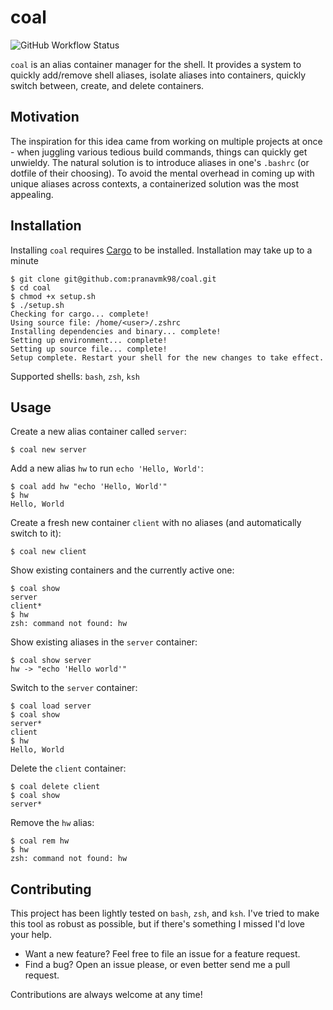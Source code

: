 # coal

![GitHub Workflow Status](https://img.shields.io/github/workflow/status/pranavmk98/coal/Rust)

`coal` is an alias container manager for the shell. It provides a system to quickly add/remove shell aliases, isolate aliases into containers, quickly switch between, create, and delete containers.


## Motivation

The inspiration for this idea came from working on multiple projects at once - when juggling various tedious build commands, things can quickly get unwieldy. The natural solution is to introduce aliases in one's `.bashrc` (or dotfile of their choosing). To avoid the mental overhead in coming up with unique aliases across contexts, a containerized solution was the most appealing.

## Installation

Installing `coal` requires [Cargo](https://crates.io/) to be installed. Installation may take up to a minute

```
$ git clone git@github.com:pranavmk98/coal.git
$ cd coal
$ chmod +x setup.sh
$ ./setup.sh
Checking for cargo... complete!
Using source file: /home/<user>/.zshrc
Installing dependencies and binary... complete!
Setting up environment... complete!
Setting up source file... complete!
Setup complete. Restart your shell for the new changes to take effect.
```

Supported shells: `bash`, `zsh`, `ksh`

## Usage

Create a new alias container called `server`:
```
$ coal new server
```

Add a new alias `hw` to run `echo 'Hello, World'`:
```
$ coal add hw "echo 'Hello, World'"
$ hw
Hello, World
```

Create a fresh new container `client` with no aliases (and automatically switch to it):
```
$ coal new client
```

Show existing containers and the currently active one:
```
$ coal show
server
client*
$ hw
zsh: command not found: hw
```

Show existing aliases in the `server` container:
```
$ coal show server
hw -> "echo 'Hello world'"
```

Switch to the `server` container:
```
$ coal load server
$ coal show
server*
client
$ hw
Hello, World
```

Delete the `client` container:
```
$ coal delete client
$ coal show
server*
```

Remove the `hw` alias:
```
$ coal rem hw
$ hw
zsh: command not found: hw
```

## Contributing

This project has been lightly tested on `bash`, `zsh`, and `ksh`. I've tried to
make this tool as robust as possible, but if there's something I missed I'd love
your help.

* Want a new feature? Feel free to file an issue for a feature request.
* Find a bug? Open an issue please, or even better send me a pull request.

Contributions are always welcome at any time!
